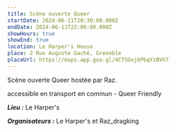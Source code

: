 ```yaml
---
title: Scène ouverte Queer
startDate: 2024-06-11T20:30:00.000Z
endDate: 2024-06-11T23:00:00.000Z
showHours: true
showEnd: true
location: Le Harper's House
place: 2 Rue Auguste Gaché, Grenoble
placeUrl: https://maps.app.goo.gl/4CTSGojbPbqYzBVh7
---
```


Scène ouverte Queer hostée par Raz. 

accessible en transport en commun - Queer Friendly 



***Lieu :*** Le Harper's



***Organisateurs :*** Le Harper's et Raz_dragking



